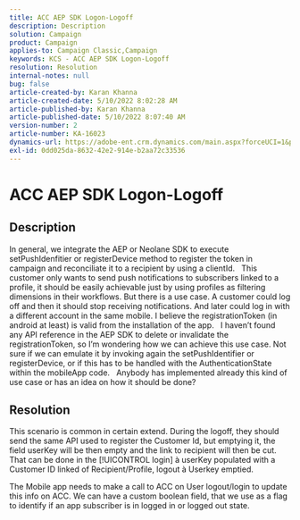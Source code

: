 ```yaml
---
title: ACC AEP SDK Logon-Logoff
description: Description
solution: Campaign
product: Campaign
applies-to: Campaign Classic,Campaign
keywords: KCS - ACC AEP SDK Logon-Logoff
resolution: Resolution
internal-notes: null
bug: false
article-created-by: Karan Khanna
article-created-date: 5/10/2022 8:02:28 AM
article-published-by: Karan Khanna
article-published-date: 5/10/2022 8:07:40 AM
version-number: 2
article-number: KA-16023
dynamics-url: https://adobe-ent.crm.dynamics.com/main.aspx?forceUCI=1&pagetype=entityrecord&etn=knowledgearticle&id=9184a085-37d0-ec11-a7b5-00224809c556
exl-id: 0dd025da-8632-42e2-914e-b2aa72c33536
---
```

# ACC AEP SDK Logon-Logoff

## Description


In general, we integrate the AEP or Neolane SDK to execute setPushIdenfitier or registerDevice method to register the token in campaign and reconciliate it to a recipient by using a clientId.
 
This customer only wants to send push notifications to subscribers linked to a profile, it should be easily achievable just by using profiles as filtering dimensions in their workflows. But there is a use case.
A customer could log off and then it should stop receiving notifications. And later could log in with a different account in the same mobile. I believe the registrationToken (in android at least) is valid from the installation of the app.
 
I haven’t found any API reference in the AEP SDK to delete or invalidate the registrationToken, so I’m wondering how we can achieve this use case. Not sure if we can emulate it by invoking again the setPushIdentifier or registerDevice, or if this has to be handled with the AuthenticationState within the mobileApp code.
 
Anybody has implemented already this kind of use case or has an idea on how it should be done?


## Resolution


This scenario is common in certain extend. During the logoff, they should send the same API used to register the Customer Id, but emptying it, the field userKey will be then empty and the link to recipient will then be cut. That can be done in the [!UICONTROL login] à userKey populated with a Customer ID linked of Recipient/Profile, logout à Userkey emptied.

The Mobile app needs to make a call to ACC on User logout/login to update this info on ACC. We can have a custom boolean field, that we use as a flag to identify if an app subscriber is in logged in or logged out state.
